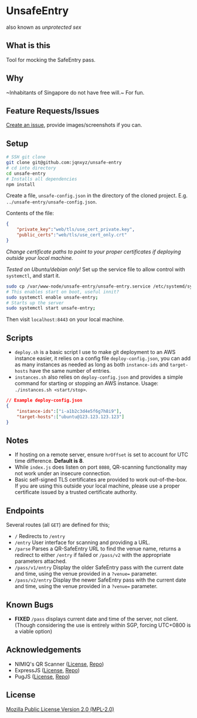 # UnsafeEntry

also known as *unprotected sex*

## What is this
Tool for mocking the SafeEntry pass.

## Why
~Inhabitants of Singapore do not have free will.~
For fun.

## Feature Requests/Issues
[Create an issue](https://github.com/Jqnxyz/unsafe-entry/issues/new), provide images/screenshots if you can.

## Setup
```sh
# SSH git clone
git clone git@github.com:jqnxyz/unsafe-entry
# cd into directory
cd unsafe-entry
# Installs all dependencies
npm install
```

Create a file, `unsafe-config.json` in the directory of the cloned project. E.g. `../unsafe-entry/unsafe-config.json`.

Contents of the file:
```json
{
	"private_key":"web/tls/use_cert_private.key",
	"public_certs":"web/tls/use_cert_only.crt"
}
```

*Change certificate paths to point to your proper certificates if deploying outside your local machine.*

*Tested on Ubuntu/debian only!* Set up the service file to allow control with `systemctl`, and start it.

```sh
sudo cp /var/www-node/unsafe-entry/unsafe-entry.service /etc/systemd/system/unsafe-entry.service; 
# This enables start on boot, useful innit?
sudo systemctl enable unsafe-entry;
# Starts up the server
sudo systemctl start unsafe-entry; 
```

Then visit `localhost:8443` on your local machine.

## Scripts
* `deploy.sh` is a basic script I use to make git deployment to an AWS instance easier, it relies on a config file `deploy-config.json`, you can add as many instances as needed as long as both `instance-ids` and `target-hosts` have the same number of entries.
* `instances.sh` also relies on `deploy-config.json` and provides a simple command for starting or stopping an AWS instance. Usage: `./instances.sh <start/stop>`.

```json
// Example deploy-config.json
{
	"instance-ids":["i-a1b2c3d4e5f6g7h8i9"],
	"target-hosts":["ubuntu@123.123.123.123"]
}
```

## Notes
* If hosting on a remote server, ensure `hrOffset` is set to account for UTC time difference. **Default is 8**.
* While `index.js` does listen on port `8080`, QR-scanning functionality may not work under an insecure connection.
* Basic self-signed TLS certificates are provided to work out-of-the-box. If you are using this outside your local machine, please use a proper certificate issued by a trusted certificate authority.

## Endpoints
Several routes (all `GET`) are defined for this;
* `/`
	Redirects to `/entry`
* `/entry`
	User interface for scanning and providing a URL.
* `/parse`
	Parses a QR-SafeEntry URL to find the venue name, returns a redirect to either `/entry` if failed or `/pass/v2` with the appropriate parameters attached.
* `/pass/v1/entry`
	Display the older SafeEntry pass with the current date and time, using the venue provided in a `?venue=` parameter. 
* `/pass/v2/entry`
	Display the newer SafeEntry pass with the current date and time, using the venue provided in a `?venue=` parameter. 

## Known Bugs
* **FIXED** `/pass` displays current date and time of the server, not client. (Though considering the use is entirely within SGP, forcing UTC+0800 is a viable option)

## Acknowledgements
* NIMIQ's QR Scanner ([License](Licenses/QR-SCANNER-LICENSE), [Repo](https://github.com/nimiq/qr-scanner))
* ExpressJS ([License](Licenses/EXPRESS-LICENSE), [Repo](https://github.com/expressjs/express))
* PugJS ([License](Licenses/PUG-LICENSE), [Repo](https://github.com/pugjs/pug))

## License
[Mozilla Public License Version 2.0 (MPL-2.0)](LICENSE.md)